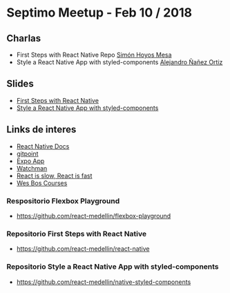 # Septimo Meetup - Feb 10 / 2018

## Charlas

- First Steps with React Native Repo [Simón Hoyos Mesa](https://github.com/shmesa22)
- Style a React Native App with styled-components [Alejandro Ñañez Ortiz](https://github.com/alejandronanez)

## Slides

- [First Steps with React Native](https://docs.google.com/presentation/d/19Da4O5hGI7gA4uN2pMwPY0EsKoJGee-27ydwGvuyy7c/edit?usp=sharing)
- [Style a React Native App with styled-components](https://drive.google.com/file/d/1qaC5zQcjOvlpZTkUzIC2CcKwRWZQw-bT/view?usp=sharing)

## Links de interes

- [React Native Docs](https://facebook.github.io/react-native/docs/getting-started.html)
- [gitpoint](https://github.com/gitpoint/git-point/)
- [Expo App](https://expo.io/)
- [Watchman](https://facebook.github.io/watchman/)
- [React is slow, React is fast](https://medium.com/dailyjs/react-is-slow-react-is-fast-optimizing-react-apps-in-practice-394176a11fba)
- [Wes Bos Courses](http://wesbos.com/courses/)

### Respositorio Flexbox Playground

- https://github.com/react-medellin/flexbox-playground

### Repositorio First Steps with React Native

- https://github.com/react-medellin/react-native

### Repositorio Style a React Native App with styled-components

- https://github.com/react-medellin/native-styled-components
